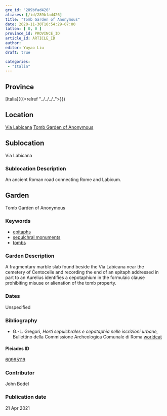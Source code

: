 ```yaml
---
gre_id: "289bfad426"
aliases: [/id/289bfad426]
title: "Tomb Garden of Anonymous"
date: 2020-11-30T10:54:29-07:00
latlon: [ 0, 0 ]
province_id: PROVINCE_ID
article_id: ARTICLE_ID
author:
editor: Yuyao Liu
draft: true

categories:
 - "Italia"
---
```


## Province
[Italia]({{<relref "../../../..">}})

## Location
[Via Labicana](https://pleiades.stoa.org/places/74935822)
[Tomb Garden of Anonymous](https://pleiades.stoa.org/places/60995119)

<!--### Location Description-->

<!-- LEAVE THIS BLANK FOR NOW -->

## Sublocation
Via Labicana

### Sublocation Description
An ancient Roman road connecting Rome and Labicum.


## Garden
Tomb Garden of Anonymous

### Keywords
- [epitaphs](http://vocab.getty.edu/page/aat/300028729)
- [sepulchral monuments](http://vocab.getty.edu/page/aat/300005909)
- [tombs](http://vocab.getty.edu/page/aat/300005926)


### Garden Description

A fragmentary marble slab found beside the Via Labicana near the cemetery of Centocelle and recording the end of an epitaph addressed in part to an Aurelius identifies a cepotaphium in the formulaic clause prohibiting misuse or alienation of the tomb property.





### Dates
Unspecified

### Bibliography
- G.-L. Gregori, *Horti sepulchrales e cepotaphia nelle iscrizioni urbane,* Bullettino della Commissione Archeologica Comunale di Roma [worldcat](http://www.worldcat.org/oclc/886794800)










<!--#### Periodo ID-->

<!-- [PERIODO_ID](https://pleiades.stoa.org/places/PLEIADES_ID) -->

#### Pleiades ID

[60995119](https://pleiades.stoa.org/places/60995119)



### Contributor
John Bodel


### Publication date


21 Apr 2021
<!--### Related articles-->

<!-- Links to other related articles. Leave blank for now -->